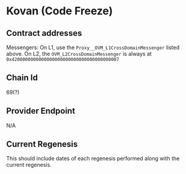 # Kovan (Code Freeze)

## Contract addresses

Messengers:
On L1, use the `Proxy__OVM_L1CrossDomainMessenger` listed above. 
On L2, the `OVM_L2CrossDomainMessenger` is always at `0x4200000000000000000000000000000000000007`

## Chain Id
69(?)

## Provider Endpoint

N/A

## Current Regenesis

This should include dates of each regenesis performed along with
the current regenesis.
